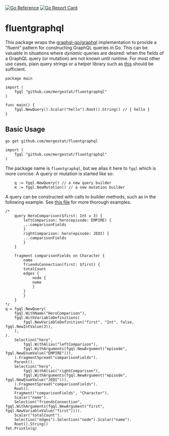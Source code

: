 [![Go Reference](https://pkg.go.dev/badge/github.com/mergestat/fluentgraphql.svg)](https://pkg.go.dev/github.com/mergestat/fluentgraphql)
[![Go Report Card](https://goreportcard.com/badge/github.com/mergestat/fluentgraphql)](https://goreportcard.com/report/github.com/mergestat/fluentgraphql)


# fluentgraphql

This package wraps the [graphql-go/graphql](https://github.com/graphql-go/graphql) implementation to provide a "fluent" pattern for constructing GraphQL queries in Go.
This can be valuable in situations where *dynamic* queries are desired: when the fields of a GraphQL query (or mutation) are not known until runtime.
For most other use cases, plain query strings or a helper library such as [this](https://github.com/shurcooL/graphql) should be sufficient.

```golang
package main

import (
    fgql "github.com/mergestat/fluentgraphql"
)

func main() {
    fgql.NewQuery().Scalar("hello").Root().String() // { hello }
}
```

## Basic Usage

`go get github.com/mergestat/fluentgraphql`

```golang
import (
    fgql "github.com/mergestat/fluentgraphql"
)
```

The package name is `fluentgraphql`, but we alias it here to `fgql` which is more concise.
A query or mutation is started like so:

```golang
    q := fgql.NewQuery() // a new query builder
    m := fgql.NewMutation() // a new mutation builder
```

A query can be constructed with calls to builder methods, such as in the following example.
See [this file](https://github.com/mergestat/fluentgraphql/blob/main/examples/starwars/main.go) for more thorough examples.

```golang
/*
    query HeroComparison($first: Int = 3) {
        leftComparison: hero(episode: EMPIRE) {
        ...comparisonFields
        }
        rightComparison: hero(episode: JEDI) {
        ...comparisonFields
        }
    }

    fragment comparisonFields on Character {
        name
        friendsConnection(first: $first) {
        totalCount
        edges {
            node {
            name
            }
        }
        }
    }
*/
q = fgql.NewQuery(
    fgql.WithName("HeroComparison"),
    fgql.WithVariableDefinitions(
        fgql.NewVariableDefinition("first", "Int", false, fgql.NewIntValue(3)),
    ),
).
    Selection("hero",
        fgql.WithAlias("leftComparison"),
        fgql.WithArguments(fgql.NewArgument("episode", fgql.NewEnumValue("EMPIRE"))),
    ).FragmentSpread("comparisonFields").
    Parent().
    Selection("hero",
        fgql.WithAlias("rightComparison"),
        fgql.WithArguments(fgql.NewArgument("episode", fgql.NewEnumValue("JEDI"))),
    ).FragmentSpread("comparisonFields").
    Root().
    Fragment("comparisonFields", "Character").
    Scalar("name").
    Selection("friendsConnection", fgql.WithArguments(fgql.NewArgument("first", fgql.NewVariableValue("first")))).
    Scalar("totalCount").
    Selection("edges").Selection("node").Scalar("name").
    Root().String()
fmt.Println(q)
```
